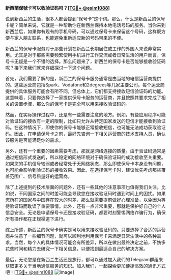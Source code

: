 **新西蘭保號卡可以收验证码吗？[[TG💪+ @esim1088](https://t.me/s/esim1088)]**

说到新西兰的生活，很多人都会提到“保号卡”这个词。那么，什么是新西兰的保号卡呢？简单来说，它就是一种帮助你在新西兰保持本地电话号码的服务。当你来到新西兰后，如果你有现有的手机号码，可以通过保号卡来保留这个号码，这样既方便与家人朋友联系，也能避免重新适应新的号码带来的不便。

新西兰的保号卡服务对于那些计划在新西兰长期居住或工作的外国人来说非常实用。尤其是对于那些需要频繁使用手机进行工作交流或者日常生活的用户而言，保号卡无疑是一个不错的选择。那么问题来了，新西兰的保号卡是否能够接收验证码呢？接下来我们就来详细探讨一下这个问题。

首先，我们需要了解的是，新西兰的保号卡服务通常是由当地的电信运营商提供的。这些运营商包括Spark、Vodafone和2degrees等几家主要公司。每个运营商提供的具体服务可能会有所不同，但总体上，它们都支持接收短信验证码的功能。这意味着，只要你选择了一家提供保号卡服务的运营商，并且按照其要求完成了相关的设置步骤，那么你的保号卡是完全可以用来接收验证码的。

然而，在实际操作过程中，还是有一些需要注意的地方。例如，有些应用程序可能对验证码的接收有一定的限制，比如只允许从特定国家发送的短信才能接收到验证码。在这种情况下，即使你的保号卡能够正常接收短信，也可能无法成功获取验证码。因此，在申请保号卡之前，最好先咨询一下相关运营商的技术支持人员，确认该服务是否能满足你的需求。

另外，还有一个重要的因素需要考虑，那就是网络连接的质量。由于验证码通常是通过短信形式发送的，所以稳定的网络环境对于确保验证码的成功接收至关重要。如果您的手机信号较弱或者经常处于无网络状态，那么即使保号卡本身没有问题，也可能会影响到验证码的接收效果。因此，在选择保号卡时，建议优先考虑那些覆盖范围广、信号质量好的运营商。

除了上述提到的技术层面的问题外，还有一些其他的注意事项也值得我们关注。比如说，不同国家之间的时差可能会导致您在接收验证码时遇到时间上的困扰。如果您所在的国家与中国存在较大的时差，那么就需要提前做好心理准备，以免因为等待验证码而耽误了重要事情。此外，还有一点非常重要，那就是保护好自己的个人信息安全。无论是申请保号卡还是接收验证码，都要时刻警惕网络诈骗行为，确保所有操作都在正规渠道下进行。

综上所述，新西兰的保号卡确实是可以用来接收验证码的。只要选择了合适的运营商并注意了一些细节问题，就可以顺利地利用保号卡来满足日常生活中的各种需求。当然，每个人的具体情况可能会有所差异，所以在做出最终决定之前，不妨多花些时间和精力去研究一下相关信息，以便找到最适合自己的解决方案。

最后，无论您是在新西兰生活还是旅行，都可以通过加入我们的Telegram群组来获取更多关于当地通信服务的知识。加入我们，一起探索更加便捷高效的通讯方式吧！[[TG💪+ @esim1088](https://t.me/s/esim1088) ![Image](https://i.postimg.cc/4NQfJmqS/Snipaste-2025-05-13-00-14-12.png)]